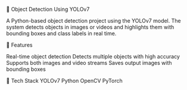 🎯 Object Detection Using YOLOv7

A Python-based object detection project using the YOLOv7 model. The system detects objects in images or videos and highlights them with bounding boxes and class labels in real time.

🚀 Features

Real-time object detection
Detects multiple objects with high accuracy
Supports both images and video streams
Saves output images with bounding boxes


🧰 Tech Stack
YOLOv7
Python
OpenCV
PyTorch
